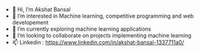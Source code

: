 - 👋 Hi, I’m Akshat Bansal
- 👀 I’m interested in Machine learning, competitive programming and web developement
- 🌱 I’m currently exploring machine learning applications 
- 💞️ I’m looking to collaborate on projects implementing machine learning 
- 📫 Linkedin : https://www.linkedin.com/in/akshat-bansal-1337711a0/

<!---
bansal10akshat/bansal10akshat is a ✨ special ✨ repository because its `README.md` (this file) appears on your GitHub profile.
You can click the Preview link to take a look at your changes.
--->
